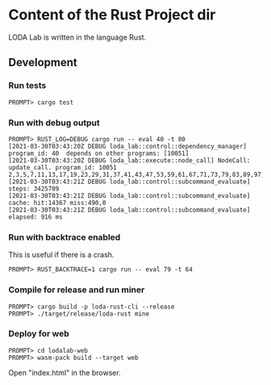 # Content of the Rust Project dir

LODA Lab is written in the language Rust.



## Development

### Run tests

```
PROMPT> cargo test
```


### Run with debug output

```
PROMPT> RUST_LOG=DEBUG cargo run -- eval 40 -t 80
[2021-03-30T03:43:20Z DEBUG loda_lab::control::dependency_manager] program_id: 40  depends on other programs: [10051]
[2021-03-30T03:43:20Z DEBUG loda_lab::execute::node_call] NodeCall: update_call. program_id: 10051
2,3,5,7,11,13,17,19,23,29,31,37,41,43,47,53,59,61,67,71,73,79,83,89,97,101,103,107,109,113,127,131,137,139,149,151,157,163,167,173,179,181,191,193,197,199,211,223,227,229,233,239,241,251,257,263,269,271,277,281,283,293,307,311,313,317,331,337,347,349,353,359,367,373,379,383,389,397,401,409
[2021-03-30T03:43:21Z DEBUG loda_lab::control::subcommand_evaluate] steps: 3425789
[2021-03-30T03:43:21Z DEBUG loda_lab::control::subcommand_evaluate] cache: hit:14367 miss:490,0
[2021-03-30T03:43:21Z DEBUG loda_lab::control::subcommand_evaluate] elapsed: 916 ms
```


### Run with backtrace enabled

This is useful if there is a crash.

```
PROMPT> RUST_BACKTRACE=1 cargo run -- eval 79 -t 64
```


### Compile for release and run miner

```
PROMPT> cargo build -p loda-rust-cli --release
PROMPT> ./target/release/loda-rust mine
```


### Deploy for web

```
PROMPT> cd lodalab-web
PROMPT> wasm-pack build --target web
```

Open "index.html" in the browser.



